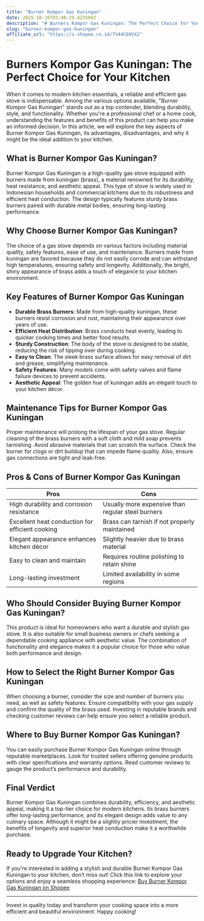 ```yaml
---
title: "Burner Kompor Gas Kuningan"
date: 2025-10-16T03:48:29.423594Z
description: "# Burners Kompor Gas Kuningan: The Perfect Choice for Your Kitchen..."
slug: "burner-kompor-gas-kuningan"
affiliate_url: "https://s.shopee.co.id/7V44C68VX2"
---
```

# Burners Kompor Gas Kuningan: The Perfect Choice for Your Kitchen

When it comes to modern kitchen essentials, a reliable and efficient gas stove is indispensable. Among the various options available, "Burner Kompor Gas Kuningan" stands out as a top contender, blending durability, style, and functionality. Whether you're a professional chef or a home cook, understanding the features and benefits of this product can help you make an informed decision. In this article, we will explore the key aspects of Burner Kompor Gas Kuningan, its advantages, disadvantages, and why it might be the ideal addition to your kitchen.

## What is Burner Kompor Gas Kuningan?

Burner Kompor Gas Kuningan is a high-quality gas stove equipped with burners made from kuningan (brass), a material renowned for its durability, heat resistance, and aesthetic appeal. This type of stove is widely used in Indonesian households and commercial kitchens due to its robustness and efficient heat conduction. The design typically features sturdy brass burners paired with durable metal bodies, ensuring long-lasting performance.

## Why Choose Burner Kompor Gas Kuningan?

The choice of a gas stove depends on various factors including material quality, safety features, ease of use, and maintenance. Burners made from kuningan are favored because they do not easily corrode and can withstand high temperatures, ensuring safety and longevity. Additionally, the bright, shiny appearance of brass adds a touch of elegance to your kitchen environment.

## Key Features of Burner Kompor Gas Kuningan

- **Durable Brass Burners**: Made from high-quality kuningan, these burners resist corrosion and rust, maintaining their appearance over years of use.
- **Efficient Heat Distribution**: Brass conducts heat evenly, leading to quicker cooking times and better food results.
- **Sturdy Construction**: The body of the stove is designed to be stable, reducing the risk of tipping over during cooking.
- **Easy to Clean**: The sleek brass surface allows for easy removal of dirt and grease, simplifying maintenance.
- **Safety Features**: Many models come with safety valves and flame failure devices to prevent accidents.
- **Aesthetic Appeal**: The golden hue of kuningan adds an elegant touch to your kitchen décor.

## Maintenance Tips for Burner Kompor Gas Kuningan

Proper maintenance will prolong the lifespan of your gas stove. Regular cleaning of the brass burners with a soft cloth and mild soap prevents tarnishing. Avoid abrasive materials that can scratch the surface. Check the burner for clogs or dirt buildup that can impede flame quality. Also, ensure gas connections are tight and leak-free.

## Pros & Cons of Burner Kompor Gas Kuningan

| Pros                                              | Cons                                              |
|-----------------------------------------------------|---------------------------------------------------|
| High durability and corrosion resistance          | Usually more expensive than regular steel burners |
| Excellent heat conduction for efficient cooking  | Brass can tarnish if not properly maintained     |
| Elegant appearance enhances kitchen décor        | Slightly heavier due to brass material          |
| Easy to clean and maintain                        | Requires routine polishing to retain shine    |
| Long-lasting investment                          | Limited availability in some regions            |

## Who Should Consider Buying Burner Kompor Gas Kuningan?

This product is ideal for homeowners who want a durable and stylish gas stove. It is also suitable for small business owners or chefs seeking a dependable cooking appliance with aesthetic value. The combination of functionality and elegance makes it a popular choice for those who value both performance and design.

## How to Select the Right Burner Kompor Gas Kuningan

When choosing a burner, consider the size and number of burners you need, as well as safety features. Ensure compatibility with your gas supply and confirm the quality of the brass used. Investing in reputable brands and checking customer reviews can help ensure you select a reliable product.

## Where to Buy Burner Kompor Gas Kuningan?

You can easily purchase Burner Kompor Gas Kuningan online through reputable marketplaces. Look for trusted sellers offering genuine products with clear specifications and warranty options. Read customer reviews to gauge the product’s performance and durability.

## Final Verdict

Burner Kompor Gas Kuningan combines durability, efficiency, and aesthetic appeal, making it a top-tier choice for modern kitchens. Its brass burners offer long-lasting performance, and its elegant design adds value to any culinary space. Although it might be a slightly pricier investment, the benefits of longevity and superior heat conduction make it a worthwhile purchase.

## Ready to Upgrade Your Kitchen?

If you're interested in adding a stylish and durable Burner Kompor Gas Kuningan to your kitchen, don’t miss out! Click this link to explore your options and enjoy a seamless shopping experience: [Buy Burner Kompor Gas Kuningan on Shopee](https://s.shopee.co.id/7V44C68VX2)

---

Invest in quality today and transform your cooking space into a more efficient and beautiful environment. Happy cooking!